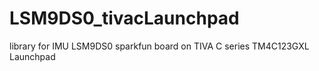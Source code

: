 LSM9DS0_tivacLaunchpad
======================

library for IMU LSM9DS0 sparkfun board on TIVA C series TM4C123GXL Launchpad
